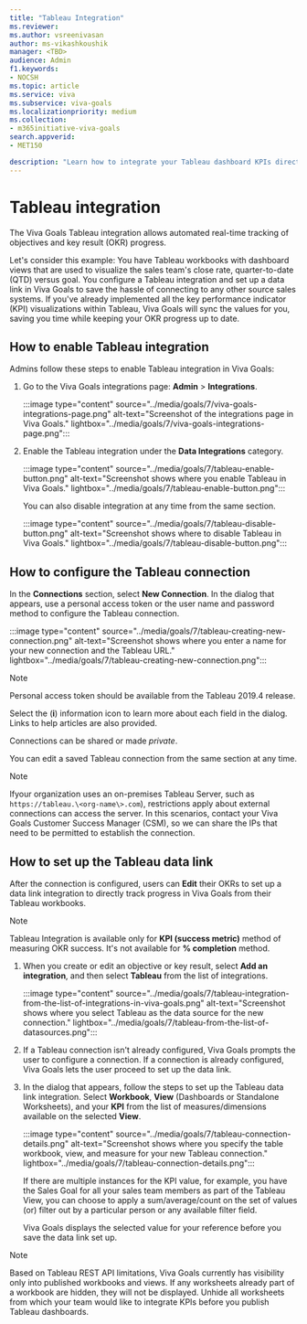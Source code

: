 ```yaml
---
title: "Tableau Integration"
ms.reviewer: 
ms.author: vsreenivasan
author: ms-vikashkoushik
manager: <TBD>
audience: Admin
f1.keywords:
- NOCSH
ms.topic: article
ms.service: viva
ms.subservice: viva-goals
ms.localizationpriority: medium
ms.collection:  
- m365initiative-viva-goals
search.appverid:
- MET150

description: "Learn how to integrate your Tableau dashboard KPIs directly with Viva Goals to automate OKR success measurement."
---
```


# Tableau integration

The Viva Goals Tableau integration allows automated real-time tracking of objectives and key result (OKR) progress. 
  
Let's consider this example: You have Tableau workbooks with dashboard views that are used to visualize the sales team's close rate, quarter-to-date (QTD) versus goal. You configure a Tableau integration and set up a data link in Viva Goals to save the hassle of connecting to any other source sales systems. If you've already implemented all the key performance indicator (KPI) visualizations within Tableau, Viva Goals will sync the values for you, saving you time while keeping your OKR progress up to date.

## How to enable Tableau integration

Admins follow these steps to enable Tableau integration in Viva Goals: 

1. Go to the Viva Goals integrations page: **Admin** > **Integrations**.
  
    :::image type="content" source="../media/goals/7/viva-goals-integrations-page.png" alt-text="Screenshot of the integrations page in Viva Goals." lightbox="../media/goals/7/viva-goals-integrations-page.png":::

2. Enable the Tableau integration under the **Data Integrations** category.
  
    :::image type="content" source="../media/goals/7/tableau-enable-button.png" alt-text="Screenshot shows where you enable Tableau in Viva Goals." lightbox="../media/goals/7/tableau-enable-button.png":::

   You can also disable integration at any time from the same section.
  
    :::image type="content" source="../media/goals/7/tableau-disable-button.png" alt-text="Screenshot shows where to disable Tableau in Viva Goals." lightbox="../media/goals/7/tableau-disable-button.png":::

## How to configure the Tableau connection

In the **Connections** section, select **New Connection**. In the dialog that appears, use a personal access token or the user name and password method to configure the Tableau connection.
  
  :::image type="content" source="../media/goals/7/tableau-creating-new-connection.png" alt-text="Screenshot shows where you enter a name for your new connection and the Tableau URL." lightbox="../media/goals/7/tableau-creating-new-connection.png":::

> [!NOTE]
> Personal access token should be available from the Tableau 2019.4 release.

Select the (**i**) information icon to learn more about each field in the dialog. Links to help articles are also provided.

Connections can be shared or made *private*.  

You can edit a saved Tableau connection from the same section at any time.  
  
> [!NOTE]
> Ifyour organization uses an on-premises Tableau Server, such as  `https://tableau.\<org-name\>.com`), restrictions apply about external connections can access the server. In this scenarios, contact your Viva Goals Customer Success Manager (CSM), so we can share the IPs that need to be permitted to establish the connection.

## How to set up the Tableau data link

After the connection is configured, users can **Edit** their OKRs to set up a data link integration to directly track progress in Viva Goals from their Tableau workbooks.

> [!NOTE]
> Tableau Integration is available only for **KPI (success metric)** method of measuring OKR success. It's not available for **% completion** method.

1. When you create or edit an objective or key result, select **Add an integration**, and then select **Tableau** from the list of integrations.
  
    :::image type="content" source="../media/goals/7/tableau-integration-from-the-list-of-integrations-in-viva-goals.png" alt-text="Screenshot shows where you select Tableau as the data source for the new connection." lightbox="../media/goals/7/tableau-from-the-list-of-datasources.png":::

1. If a Tableau connection isn't already configured, Viva Goals prompts the user to configure a connection. If a connection is already configured, Viva Goals lets the user proceed to set up the data link.

1. In the dialog that appears, follow the steps to set up the Tableau data link integration. Select **Workbook**, **View** (Dashboards or Standalone Worksheets), and your **KPI** from the list of measures/dimensions available on the selected **View**.  
  
   :::image type="content" source="../media/goals/7/tableau-connection-details.png" alt-text="Screenshot shows where you specify the table workbook, view, and measure for your new Tableau connection." lightbox="../media/goals/7/tableau-connection-details.png":::

   If there are multiple instances for the KPI value, for example, you have the Sales Goal for all your sales team members as part of the Tableau View, you can choose to apply a sum/average/count on the set of values (or) filter out by a particular person or any available filter field.  

   Viva Goals displays the selected value for your reference before you save the data link set up.

> [!NOTE]
> Based on Tableau REST API limitations, Viva Goals currently has visibility only into published workbooks and views. If any worksheets already part of a workbook are hidden, they will not be displayed. Unhide all worksheets from which your team would like to integrate KPIs before you publish Tableau dashboards.
  